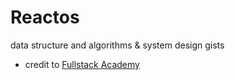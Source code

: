 # Reactos

data structure and algorithms & system design gists
- credit to [Fullstack Academy](https://github.com/FullstackAcademy)
